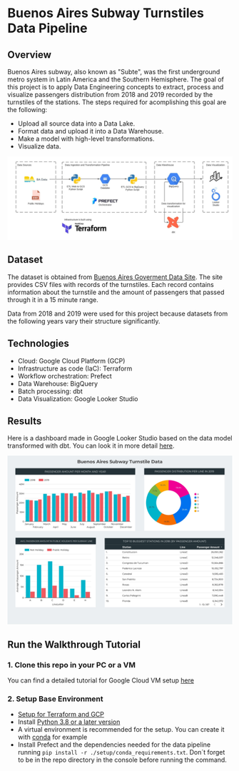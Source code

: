 # Buenos Aires Subway Turnstiles Data Pipeline
## Overview

Buenos Aires subway, also known as "Subte", was the first underground metro system in Latin America and the Southern Hemisphere. The goal of this project is to apply Data Engineering concepts to extract, process and visualize passengers distribution from 2018 and 2019 recorded by the turnstiles of the stations. 
The steps required for acomplishing this goal are the following:

 - Upload all source data into a Data Lake.
 - Format data and upload it into a Data Warehouse.
 - Make a model with high-level transformations.
 - Visualize data.
 
![Solution Overview](https://github.com/EzicStar/BA-turnstiles-pipeline/blob/main/Images/SolutionOverview.jpeg)

## Dataset
The dataset is obtained from [Buenos Aires Goverment Data Site](https://data.buenosaires.gob.ar/dataset/subte-viajes-molinetes/resource/51f7cdcf-04dd-40c0-b0b1-32b016d3ab6b). The site provides CSV files with records of the turnstiles. Each record contains information about the turnstile and the amount of passengers that passed through it in a 15 minute range. 

Data from 2018 and 2019 were used for this project because datasets from the following years vary their structure significantly.

## Technologies

 -  Cloud: Google Cloud Platform (GCP)
-   Infrastructure as code (IaC): Terraform
-   Workflow orchestration: Prefect
-   Data Warehouse: BigQuery
-   Batch processing: dbt
- Data Visualization: Google Looker Studio

## Results

Here is a dashboard made in Google Looker Studio based on the data model transformed with dbt. You can look it in more detail [here](https://lookerstudio.google.com/reporting/a5163aa8-0e1f-4efb-b330-14ef7f996cc1).

![Dashboard](https://github.com/EzicStar/BA-turnstiles-pipeline/blob/main/Images/Dashboard.jpg)

## Run the Walkthrough Tutorial
### 1. Clone this repo in your PC or a VM
 You can find a detailed tutorial for Google Cloud VM setup [here](https://www.youtube.com/watch?v=ae-CV2KfoN0&list=PL3MmuxUbc_hJed7dXYoJw8DoCuVHhGEQb&index=13)
### 2. Setup Base Environment
- [Setup for Terraform and GCP](https://github.com/DataTalksClub/data-engineering-zoomcamp/tree/main/week_1_basics_n_setup/1_terraform_gcp)
- Install [Python 3.8 or a later version](https://www.python.org/downloads/)
- A virtual environment is recommended for the setup. You can create it with [conda](https://docs.conda.io/en/latest/) for example
- Install Prefect and the dependencies needed for the data pipeline running `pip install -r ./setup/conda_requirements.txt`. Don´t forget to be in the repo directory in the console before running the command.
